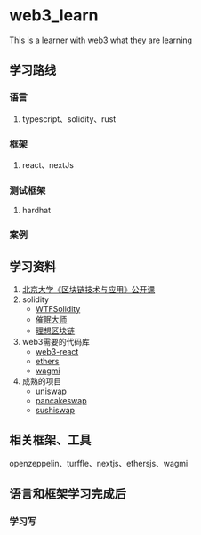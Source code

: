 # web3_learn
This is a learner with web3 what they are learning

## 学习路线
### 语言
1. typescript、solidity、rust
### 框架 
1. react、nextJs
### 测试框架
1. hardhat
### 案例


## 学习资料
1. [北京大学《区块链技术与应用》公开课](https://juejin.cn/post/7138072108516507661)
2. solidity
   - [WTFSolidity](https://link.juejin.cn/?target=https%3A%2F%2Fgithub.com%2FAmazingAng%2FWTFSolidity)
   - [催眠大师](https://link.juejin.cn/?target=https%3A%2F%2Fwww.youtube.com%2Fwatch%3Fv%3DXlJwBTIps_I%26list%3DPLV16oVzL15MS-Zw8a3eEOADwbHhm8GrMp)
   - [理想区块链](https://link.juejin.cn/?target=https%3A%2F%2Fwww.youtube.com%2Fwatch%3Fv%3DVvnkBCTjt94%26list%3DPLfdytmZZ4Yl3hTfeROY-ptgbdcXg9Pybl%26index%3D70)
3. web3需要的代码库
   - [web3-react](https://link.juejin.cn/?target=https%3A%2F%2Fgithub.com%2FUniswap%2Fweb3-react)
   - [ethers](https://link.juejin.cn/?target=https%3A%2F%2Fgithub.com%2Fethers-io%2Fethers.js)
   - [wagmi](https://link.juejin.cn/?target=https%3A%2F%2Fwagmi.sh%2F)  
4. 成熟的项目
   - [uniswap](https://link.juejin.cn/?target=https%3A%2F%2Fgithub.com%2FUniswap%2Fv2-core)
   - [pancakeswap](https://link.juejin.cn/?target=https%3A%2F%2Fpancakeswap.finance%2F)
   - [sushiswap](https://link.juejin.cn/?target=https%3A%2F%2Fapp.sushi.com%2Fswap)
  
## 相关框架、工具
openzeppelin、turffle、nextjs、ethersjs、wagmi

## 语言和框架学习完成后
### 学习写